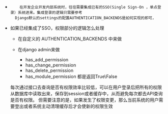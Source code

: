 -         在开发企业开发内部系统时，往往需要集成已有的SSO(Single Sign-On ，单点登录）系统进来。集成登录的逻辑只需要参考
        Django默认的settings的配置AUTHENTICATION_BACKENDS是如何实现的即可，
        
        
        
-   如果已经集成了SSO，权限部分的逻辑怎么处理
    -   在自定义的    AUTHENTICATION_BACKENDS    中来做
    -   在django admin来做
    
        -   has_add_permission
        -   has_change_permission
        -   has_delete_permission
        -   has_module_permission
            都是返回True\False
    
           
    每次通过接口去查询是否有权限效率比较低，可以在用户登录后把所有的权限从数据库中读取出来，保存到session或者缓存中，从而避免每次都去API查询是否有权限。
    但需要注意的是，如果发生了权限变更，那么当前系统的用户需要登出或者系统主动清理缓存后才会使新的权限生效
    